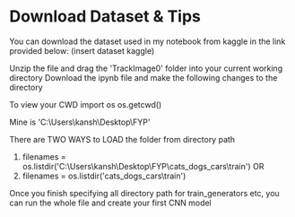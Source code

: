 # Download Dataset & Tips

You can download the dataset used in my notebook from kaggle in the link provided below:
(insert dataset kaggle)

Unzip the file and drag the 'TrackImage0' folder into your current working directory
Download the ipynb file and make the following changes to the directory

To view your CWD
import os
os.getcwd()

Mine is 'C:\\Users\\kansh\\Desktop\\FYP'

There are TWO WAYS to LOAD the folder from directory path

1. filenames = os.listdir('C:\\Users\\kansh\\Desktop\\FYP\\cats_dogs_cars\\train')
       OR
2. filenames = os.listdir('cats_dogs_cars\\train') 

Once you finish specifying all directory path for train_generators etc, you can run the whole file and create your first CNN model
